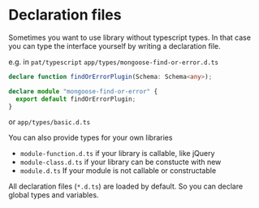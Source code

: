 # Declaration files

Sometimes you want to use library without typescript types.
In that case you can type the interface yourself by writing a declaration file.

e.g. in `pat/typescript` `app/types/mongoose-find-or-error.d.ts`

```typescript
declare function findOrErrorPlugin(Schema: Schema<any>);

declare module "mongoose-find-or-error" {
  export default findOrErrorPlugin;
}
```

or `app/types/basic.d.ts`

You can also provide types for your own libraries

- `module-function.d.ts` if your library is callable, like jQuery
- `module-class.d.ts` if your library can be constucte with new
- `module.d.ts` If your module is not callable or constructable

All declaration files (`*.d.ts`) are loaded by default.
So you can declare global types and variables.
